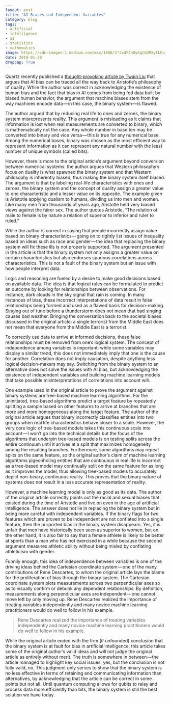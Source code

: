 ```yaml
---
layout: post
title: "AI Biases and Independent Variables"
category: blog
tags: 
- artificial 
- intelligence 
- ai 
- statistics
- mathematics
image: https://cdn-images-1.medium.com/max/1000/1*2xdYJn8yXgCkDMXytLOujQ.png
date: 2019-01-20
dropcap: True
---
```


Quartz recently published a [thought-provoking article by Twain Liu](https://qz.com/1515889/aristotles-binary-philosophies-created-todays-ai-bias/) that argues that AI bias can be traced all the way back to Aristotle’s philosophy of duality. While the author was correct in acknowledging the existence of human bias and the fact that bias in AI comes from being fed data built by biased human behavior, the argument that machine biases stem from the way machines encode data — in this case, the binary system — is flawed.

The author argued that by reducing real life to ones and zeroes, the binary system misrepresents reality. This argument is misleading as it claims that information is lost when real measurements are converted to binary, which is mathematically not the case. Any whole number in base ten may be converted into binary and vice versa — this is true for any numerical base. Among the numerical bases, binary was chosen as the most efficient way to represent information as it can represent any natural number with the least number of unique symbols (called bits).

However, there is more to the original article’s argument beyond conversion between numerical systems: the author argues that Western philosophy’s focus on duality is what spawned the binary system and that Western philosophy is inherently biased, thus making the binary system itself biased. The argument is that by labeling real-life characteristics with ones and zeroes, the binary system and the concept of duality assign a greater value to one characteristic and a lesser value on its opposite. The example given is Aristotle applying dualism to humans, dividing us into men and women. Like many men from thousands of years ago, Aristotle held very biased views against the fairer sex. The author quotes Aristotle, “The relation of male to female is by nature a relation of superior to inferior and ruler to ruled.”

While the author is correct in saying that people incorrectly assign value based on binary characteristics — going on to rightly list issues of inequality based on ideas such as race and gender — the idea that replacing the binary system will fix these ills is not properly supported. The argument presented in the article is that the binary system not only assigns a greater value on certain characteristics but also endorses spurious correlations across characteristics. This is not a fault of the binary system but an issue with how people interpret data.

Logic and reasoning are fueled by a desire to make good decisions based on available data. The idea is that logical rules can be formulated to predict an outcome by looking for relationships between observations. For instance, dark clouds in the sky signal that rain is coming. In many instances of bias, these incorrect interpretations of data result in false relationships being formed and used as a flawed basis for decision-making. Singing out of tune before a thunderstorm does not mean that bad singing causes bad weather. Bringing the conversation back to the societal biases discussed in the original article: a single terrorist from the Middle East does not mean that everyone from the Middle East is a terrorist.

To correctly use data to arrive at informed decisions, these false relationships must be removed from one’s logical system. The concept of independence among variables is important: while some variables may display a similar trend, this does not immediately imply that one is the cause for another. Correlation does not imply causation, despite anything less logical decision-makers may say. Switching from the binary system to an alternative does not solve the issues with AI bias, but acknowledging the existence of independent variables and building machine learning models that take possible misinterpretations of correlations into account will.

One example used in the original article to prove the argument against binary systems are tree-based machine learning algorithms. For the uninitiated, tree-based algorithms predict a target feature by repeatedly splitting a sample based on other features to arrive at branches that are more and more homogeneous along the target feature. The author of the original article argues that binary incorrectly classifies entities into two groups when real life characteristics behave closer to a scale. However, the very core logic of tree-based models takes this continuous scale into account — I won’t go into the technical details but the focus of the algorithms that underpin tree-based models is on testing splits across the entire continuum until it arrives at a split that maximizes homogeneity among the resulting branches. Furthermore, some algorithms may repeat splits on the same feature, so the original author’s claim of machine learning algorithms pigeonholing entities that are continuous in real life is incorrect as a tree-based model may continually split on the same feature for as long as it improves the model, thus allowing tree-based models to accurately depict non-binary, continuous reality. This proves that the binary nature of systems does not result in a less accurate representation of reality.

However, a machine learning model is only as good as its data. The author of the original article correctly points out the racial and sexual biases that existed during the time of Aristotle and live on even in the age of artificial intelligence. The answer does not lie in replacing the binary system but in being more careful with independent variables. If the binary flags for two features which are proven to be independent are not conflated into a single feature, then the purported bias in the binary system disappears. Yes, it is unfair that men have historically been seen as superior to women, but on the other hand, it is also fair to say that a female athlete is likely to be better at sports than a man who has not exercised in a while because the second argument measures athletic ability without being misled by conflating athleticism with gender.

Funnily enough, this idea of independence between variables is one of the driving ideas behind the Cartesian coordinate system — one of the many contributions of Rene Descartes, to whom the original article lays the blame for the proliferation of bias through the binary system. The Cartesian coordinate system plots measurements across two perpendicular axes so as to visually confirm or debunk any dependent relationships. By definition, measurements along perpendicular axes are independent — one cannot move left by only moving up. Rene Descartes realized the importance of treating variables independently and many novice machine learning practitioners would do well to follow in his example.

> Rene Descartes realized the importance of treating variables independently and many novice machine learning practitioners would do well to follow in his example.

While the original article ended with the firm (if unfounded) conclusion that the binary system is at fault for bias in artificial intelligence, this article takes some of the original author’s valid ideas and will not judge the original article as entirely without merit. The truth is somewhere in between — the article managed to highlight key social issues, yes, but the conclusion is not fully valid, no. This judgment only serves to show that the binary system is no less effective in terms of retaining and communicating information than alternatives, by acknowledging that the article can be correct in some points but not all. Until quantum computing allows for qubits to relay and process data more efficiently than bits, the binary system is still the best solution we have today.
